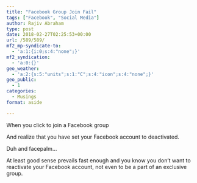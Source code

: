 ```yaml
---
title: "Facebook Group Join Fail"
tags: ["Facebook", "Social Media"]
author: Rajiv Abraham
type: post
date: 2018-02-27T02:25:53+00:00
url: /589/589/
mf2_mp-syndicate-to:
  - 'a:1:{i:0;s:4:"none";}'
mf2_syndication:
  - 'a:0:{}'
geo_weather:
  - 'a:2:{s:5:"units";s:1:"C";s:4:"icon";s:4:"none";}'
geo_public:
  - 1
categories:
  - Musings
format: aside

---
```

<p style="text-align: left;">
  When you click to join a Facebook group
</p>

<p style="text-align: left;">
  And realize that you have set your Facebook account to deactivated.
</p>

<p style="text-align: left;">
  Duh and facepalm…
</p>

<p style="text-align: left;">
  At least good sense prevails fast enough and you know you don&#8217;t want to reactivate your Facebook account, not even to be a part of an exclusive group.
</p>